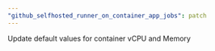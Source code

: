 ```yaml
---
"github_selfhosted_runner_on_container_app_jobs": patch
---
```


Update default values for container vCPU and Memory
